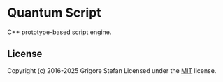 # Quantum Script

C++ prototype-based script engine.

## License

Copyright (c) 2016-2025 Grigore Stefan
Licensed under the [MIT](LICENSE) license.

